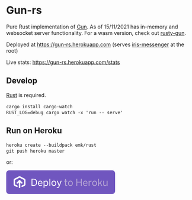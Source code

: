 # Gun-rs

Pure Rust implementation of [Gun](https://github.com/amark/gun). As of 15/11/2021 has in-memory and websocket server functionality. For a wasm version, check out [rusty-gun](https://github.com/mmalmi/rusty-gun).

Deployed at https://gun-rs.herokuapp.com (serves [iris-messenger](https://github.com/irislib/iris-messenger) at the root)

Live stats: https://gun-rs.herokuapp.com/stats

## Develop
[Rust](https://doc.rust-lang.org/book/ch01-01-installation.html) is required.

```
cargo install cargo-watch
RUST_LOG=debug cargo watch -x 'run -- serve'
```

## Run on Heroku
```
heroku create --buildpack emk/rust
git push heroku master
```

or:

[![Deploy](assets/herokubutton.svg)](https://heroku.com/deploy?template=https://github.com/mmalmi/rod)
